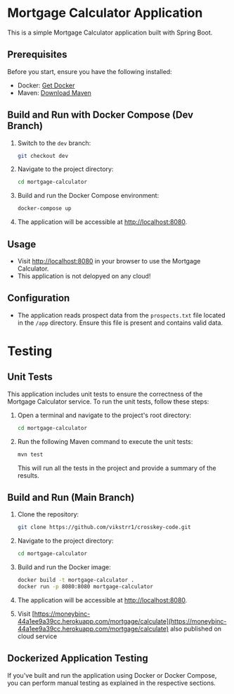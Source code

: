 # Mortgage Calculator Application

This is a simple Mortgage Calculator application built with Spring Boot.

## Prerequisites

Before you start, ensure you have the following installed:

- Docker: [Get Docker](https://docs.docker.com/get-docker/)
- Maven: [Download Maven](https://maven.apache.org/download.cgi)

## Build and Run with Docker Compose (Dev Branch)

1. Switch to the `dev` branch:

    ```bash
    git checkout dev
    ```

2. Navigate to the project directory:

    ```bash
    cd mortgage-calculator
    ```

3. Build and run the Docker Compose environment:

    ```bash
    docker-compose up
    ```

4. The application will be accessible at [http://localhost:8080](http://localhost:8080).

## Usage

- Visit [http://localhost:8080](http://localhost:8080) in your browser to use the Mortgage Calculator.
- This application is not delopyed on any cloud!

## Configuration

- The application reads prospect data from the `prospects.txt` file located in the `/app` directory. Ensure this file is present and contains valid data.

# Testing

## Unit Tests

This application includes unit tests to ensure the correctness of the Mortgage Calculator service. To run the unit tests, follow these steps:

1. Open a terminal and navigate to the project's root directory:

    ```bash
    cd mortgage-calculator
    ```

2. Run the following Maven command to execute the unit tests:

    ```bash
    mvn test
    ```

   This will run all the tests in the project and provide a summary of the results.

## Build and Run (Main Branch)

1. Clone the repository:

    ```bash
    git clone https://github.com/vikstrr1/crosskey-code.git
    ```

2. Navigate to the project directory:

    ```bash
    cd mortgage-calculator
    ```

3. Build and run the Docker image:

    ```bash
    docker build -t mortgage-calculator .
    docker run -p 8080:8080 mortgage-calculator
    ```

4. The application will be accessible at [http://localhost:8080](http://localhost:8080).

5. Visit [https://moneybinc-44a1ee9a39cc.herokuapp.com/mortgage/calculate](https://moneybinc-44a1ee9a39cc.herokuapp.com/mortgage/calculate) also published on cloud service

## Dockerized Application Testing

If you've built and run the application using Docker or Docker Compose, you can perform manual testing as explained in the respective sections.


